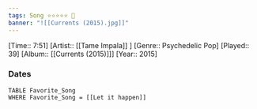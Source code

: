 ```yaml
---
tags: Song ⭐⭐⭐⭐⭐ 💛
banner: "![[Currents (2015).jpg]]"
---
```

[Time:: 7:51]
[Artist:: [[Tame Impala]] ]
[Genre:: Psychedelic Pop]
[Played:: 39]
[Album:: [[Currents (2015)]]]
[Year:: 2015]
### Dates
````dataview
TABLE Favorite_Song
WHERE Favorite_Song = [[Let it happen]]
````
